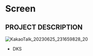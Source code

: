 # Screen

## PROJECT DESCRIPTION
![KakaoTalk_20230625_231659828_20](https://github.com/hacs2772/Screen/assets/107793142/610f3d14-b104-49c0-8157-9bcf584f2b9b)
  - DKS
